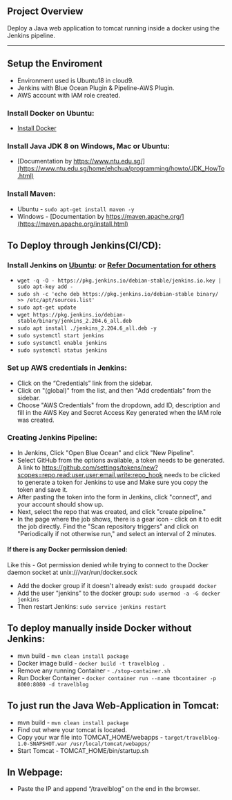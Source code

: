 ## Project Overview

Deploy a Java web application to tomcat running inside a docker using the Jenkins pipeline. 

---

## Setup the Enviroment

* Environment used is Ubuntu18 in cloud9.
* Jenkins with Blue Ocean Plugin & Pipeline-AWS Plugin.
* AWS account with IAM role created.

### Install Docker on Ubuntu:

* [Install Docker](https://docs.docker.com/engine/install/ubuntu/) 

### Install Java JDK 8 on Windows, Mac or Ubuntu:

* [Documentation by https://www.ntu.edu.sg/](https://www.ntu.edu.sg/home/ehchua/programming/howto/JDK_HowTo.html)

### Install Maven:

* Ubuntu - `sudo apt-get install maven -y`
* Windows - [Documentation by https://maven.apache.org/](https://maven.apache.org/install.html)

## To Deploy through Jenkins(CI/CD):

### Install Jenkins on [Ubuntu](https://pkg.jenkins.io/debian-stable/): or [Refer Documentation for others](https://www.jenkins.io/download/)

* `wget -q -O - https://pkg.jenkins.io/debian-stable/jenkins.io.key | sudo apt-key add -`
* `sudo sh -c 'echo deb https://pkg.jenkins.io/debian-stable binary/ >> /etc/apt/sources.list'`
* `sudo apt-get update`
* `wget https://pkg.jenkins.io/debian-stable/binary/jenkins_2.204.6_all.deb`
* `sudo apt install ./jenkins_2.204.6_all.deb -y`
* `sudo systemctl start jenkins`
* `sudo systemctl enable jenkins`
* `sudo systemctl status jenkins`

### Set up AWS credentials in Jenkins:

* Click on the “Credentials” link from the sidebar.
* Click on "(global)" from the list, and then "Add credentials" from the sidebar.
* Choose "AWS Credentials" from the dropdown, add ID, description and fill in the AWS Key and Secret Access Key generated when the IAM role was created.

### Creating Jenkins Pipeline:

* In Jenkins, Click "Open Blue Ocean" and click "New Pipeline".
* Select GitHub from the options available, a token needs to be generated. A link to https://github.com/settings/tokens/new?scopes=repo,read:user,user:email,write:repo_hook needs to be clicked to generate a token for Jenkins to use and Make sure you copy the token and save it.
* After pasting the token into the form in Jenkins, click "connect", and your account should show up.
* Next, select the repo that was created, and click "create pipeline."
* In the page where the job shows, there is a gear icon - click on it to edit the job directly. Find the "Scan repository triggers" and click on "Periodically if not otherwise run," and select an interval of 2 minutes.

#### If there is any Docker permission denied:
Like this - Got permission denied while trying to connect to the Docker daemon socket at unix:///var/run/docker.sock
* Add the docker group if it doesn't already exist: `sudo groupadd docker`
* Add the user "jenkins" to the docker group: `sudo usermod -a -G docker jenkins`
* Then restart Jenkins: `sudo service jenkins restart`

## To deploy manually inside Docker without Jenkins:

* mvn build - `mvn clean install package`
* Docker image build - `docker build -t travelblog .`
* Remove any running Container - `./stop-container.sh`
* Run Docker Container - `docker container run --name tbcontainer -p 8000:8080 -d travelblog`

## To just run the Java Web-Application in Tomcat:

* mvn build - `mvn clean install package`
* Find out where your tomcat is located.
* Copy your war file into TOMCAT_HOME/webapps - `target/travelblog-1.0-SNAPSHOT.war /usr/local/tomcat/webapps/`
* Start Tomcat - TOMCAT_HOME/bin/startup.sh

## In Webpage:

* Paste the IP and append “/travelblog” on the end in the browser.

